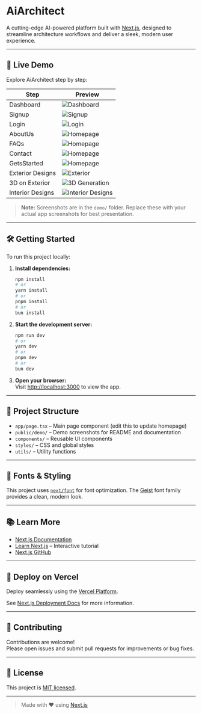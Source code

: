 # AiArchitect

A cutting-edge AI-powered platform built with [Next.js](https://nextjs.org), designed to streamline architecture workflows and deliver a sleek, modern user experience.

---

## 🚀 Live Demo

Explore AiArchitect step by step:

| Step                      | Preview                                                |
|---------------------------|--------------------------------------------------------|
| Dashboard                 | ![Dashboard](demo/entering.jpg)                        | 
| Signup                    | ![Signup](demo/signup.jpg)                             |
| Login                     | ![Login](demo/login.jpg)                               |
| AboutUs                   | ![Homepage](demo/about.jpg)                            |
| FAQs                      | ![Homepage](demo/faqs.jpg)                             |
| Contact                   | ![Homepage](demo/contect.jpg)                          |
| GetsStarted               | ![Homepage](demo/floorplan.jpg)                        |
| Exterior Designs          | ![Exterior](demo/exterior.jpg)                         |
| 3D on Exterior            | ![3D Generation](demo/3d.jpg)                          |
| Interior Designs          | ![Interior Designs](demo/interior.jpg)                 |

> **Note:** Screenshots are in the `demo/` folder. Replace these with your actual app screenshots for best presentation.

---

## 🛠️ Getting Started

To run this project locally:

1. **Install dependencies:**
    ```bash
    npm install
    # or
    yarn install
    # or
    pnpm install
    # or
    bun install
    ```

2. **Start the development server:**
    ```bash
    npm run dev
    # or
    yarn dev
    # or
    pnpm dev
    # or
    bun dev
    ```

3. **Open your browser:**  
   Visit [http://localhost:3000](http://localhost:3000) to view the app.

---

## 📁 Project Structure

- `app/page.tsx` – Main page component (edit this to update homepage)
- `public/demo/` – Demo screenshots for README and documentation
- `components/` – Reusable UI components
- `styles/` – CSS and global styles
- `utils/` – Utility functions

---

## 🎨 Fonts & Styling

This project uses [`next/font`](https://nextjs.org/docs/app/building-your-application/optimizing/fonts) for font optimization. The [Geist](https://vercel.com/font) font family provides a clean, modern look.

---

## 📚 Learn More

- [Next.js Documentation](https://nextjs.org/docs)
- [Learn Next.js](https://nextjs.org/learn) – Interactive tutorial
- [Next.js GitHub](https://github.com/vercel/next.js)

---

## 🚀 Deploy on Vercel

Deploy seamlessly using the [Vercel Platform](https://vercel.com/new?utm_medium=default-template&filter=next.js&utm_source=create-next-app&utm_campaign=create-next-app-readme).

See [Next.js Deployment Docs](https://nextjs.org/docs/app/building-your-application/deploying) for more information.

---

## 🤝 Contributing

Contributions are welcome!  
Please open issues and submit pull requests for improvements or bug fixes.

---

## 📝 License

This project is [MIT licensed](LICENSE).

---

> Made with ❤️ using [Next.js](https://nextjs.org/)
